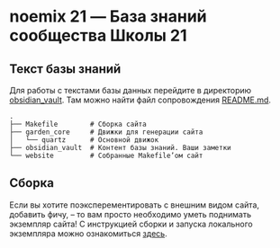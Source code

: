# noemix 21 — База знаний сообщества Школы 21

## Текст базы знаний
Для работы с текстами базы данных перейдите в директорию [obsidian_vault](obsidian_vault/). Там можно найти файл сопровождения [README.md](obsidian_vault/README.md).

```shell
.
├── Makefile        # Сборка сайта
├── garden_core     # Движки для генерации сайта
│   └── quartz      # Основной движок
├── obsidian_vault  # Контент базы знаний. Ваши заметки
└── website         # Собранные Makefile’ом сайт
```

## Сборка
Если вы хотите поэксперементировать с внешним видом сайта, добавить фичу, – то вам просто необходимо уметь поднимать экземпляр сайта!
С инструкцией сборки и запуска локального экземпляра можно ознакомиться [здесь](./docs/usage.md).
